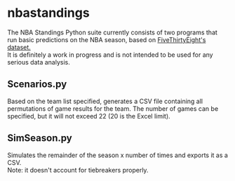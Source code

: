# nbastandings

The NBA Standings Python suite currently consists of two programs that run basic predictions on the NBA season, based on <a href="https://fivethirtyeight.com">FiveThirtyEight's dataset.</a><br>It is definitely a work in progress and is not intended to be used for any serious data analysis.

## Scenarios.py

Based on the team list specified, generates a CSV file containing all permutations of game results for the team. The number of games can be specified, but it will not exceed 22 (20 is the Excel limit).

## SimSeason.py

Simulates the remainder of the season x number of times and exports it as a CSV.<br>Note: it doesn't account for tiebreakers properly.
